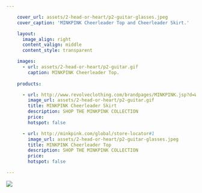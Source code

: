 ```yaml
---

    cover_url: assets/2-head-or-heart/p2-guitar-glasses.jpeg
    cover_caption: 'MINKPINK Cheerleader Top and Cheerleader Skirt.'

    layout:
      image_align: right
      content_valign: middle
      content_style: transparent

    images:
      - url: assets/2-head-or-heart/p2-guitar.gif
        caption: MINKPINK Cheerleader Top.
        
    products:

      - url: http://www.revolveclothing.com/brandpages/MINKPINK.jsp?d=Womens#1
        image_url: assets/2-head-or-heart/p2-guitar.gif
        title: MINKPINK Cheerleader Skirt
        description: SHOP THE MINKPINK COLLECTION
        price:
        hotspot: false

      - url: http://minkpink.com/global/store-locator#1
        image_url: assets/2-head-or-heart/p2-guitar-glasses.jpeg
        title: MINKPINK Cheerleader Top
        description: SHOP THE MINKPINK COLLECTION
        price:
        hotspot: false

---
```


<img src="../assets/2-head-or-heart/p2-guitar.gif" data-media-id="images:1">